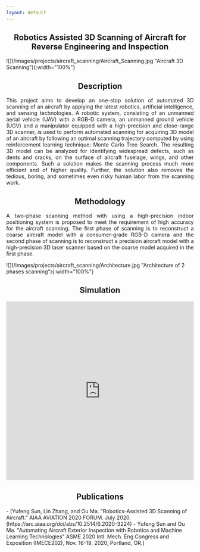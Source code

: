 ```yaml
---
layout: default
---
```

<h2 align="center"><b>Robotics Assisted 3D Scanning of Aircraft for Reverse Engineering and Inspection</b></h2>
![](/images/projects/aircraft_scanning/Aircraft_Scanning.jpg "Aircraft 3D Scanning"){:width="100%"}
<h2 align="center">Description</h2>
<p align="justify">
This project aims to develop an one-stop solution of automated 3D scanning of an aircraft by applying the latest robotics, artificial intelligence, and sensing technologies. A robotic system, consisting of an unmanned aerial vehicle (UAV) with a RGB-D camera, an unmanned ground vehicle (UGV) and a manipulator equipped with a high-precision and close-range 3D scanner, is used to perform automated scanning for acquiring 3D model of an aircraft by following an optimal scanning trajectory computed by using reinforcement learning technique: Monte Carlo Tree Search. The resulting 3D model can be analyzed for identifying widespread defects, such as dents and cracks, on the surface of aircraft fuselage, wings, and other components. Such a solution makes the scanning process much more efficient and of higher quality. Further, the solution also removes the tedious, boring, and sometimes even risky human labor from the scanning work. 
</p>
<h2 align="center">Methodology</h2>
<p align="justify">
A two-phase scanning method with using a high-precision indoor positioning system is proposed to meet the  requirement of high accuracy for the aircraft scanning. The first phase of scanning is to reconstruct a coarse aircraft model with a consumer-grade RGB-D camera and the second phase of scanning is to reconstruct a precision aircraft model with a high-precision 3D laser scanner based on the coarse model acquired in the first phase. 
</p>
![](/images/projects/aircraft_scanning/Architecture.jpg "Architecture of 2 phases scanning"){:width="100%"}
<h2 align="center">Simulation</h2>
<p align="center">
<iframe width="100%" height="480" src="https://www.youtube.com/embed/QjeofsLnRSw" frameborder="0" allow="accelerometer; autoplay; encrypted-media; gyroscope; picture-in-picture" allowfullscreen></iframe>
</p>
<h2 align="center">Publications</h2>
- [Yufeng Sun, Lin Zhang, and Ou Ma. "Robotics-Assisted 3D Scanning of Aircraft." AIAA AVIATION 2020 FORUM. July 2020.(https://arc.aiaa.org/doi/abs/10.2514/6.2020-3224) 
- Yufeng Sun and Ou Ma. "Automating Aircraft Exterior Inspection with Robotics and Machine Learning Technologies" ASME 2020 Intl. Mech. Eng Congress and Exposition (IMECE202), Nov. 16-19, 2020, Portland, OR.]
